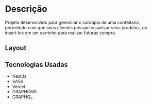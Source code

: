 # Descrição
<p>
  Projeto desenvolvido para gerenciar o cardápio de uma confeitaria, 
  permitindo com que seus clientes possam visualizar seus produtos, ou inseri-los
   em um carrinho para realizar futuras compra.
</p>

## Layout


## Tecnologias Usadas
<ul>
 <li>NextJs</li>
 <li>SASS</li>
 <li>Vercel</li>
 <li>GRAPHCMS</li>
 <li>GRAPHQL</li>
</ul>



